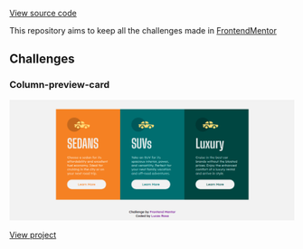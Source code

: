 [View source code](https://github.com/Bluniz/front-end-mentor-column-preview-card)

This repository aims to keep all the challenges made in [FrontendMentor](https://www.frontendmentor.io/)

## Challenges

### Column-preview-card

  <p align="center">

  <img src="./column-preview-card/.github/desktop.png" alt="desktop-img">

[View project](./column-preview-card)
